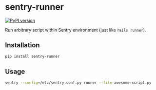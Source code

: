 # sentry-runner
[![PyPI version](https://badge.fury.io/py/sentry-runner.svg)](http://badge.fury.io/py/sentry-runner)

Run arbitrary script within Sentry environment (just like `rails runner`).

## Installation
```sh
pip install sentry-runner
```

## Usage
```sh
sentry --config=/etc/sentry.conf.py runner --file awesome-script.py
```
